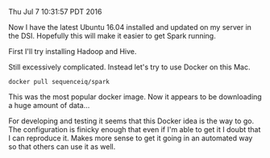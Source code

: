 Thu Jul  7 10:31:57 PDT 2016

Now I have the latest Ubuntu 16.04 installed and updated on my server in
the DSI. Hopefully this will make it easier to get Spark running.

First I'll try installing Hadoop and Hive.

Still excessively complicated. Instead let's try to use Docker on this Mac.

```
docker pull sequenceiq/spark
```

This was the most popular docker image. Now it appears to be downloading a
huge amount of data...

For developing and testing it seems that this Docker idea is the way to go.
The configuration is finicky enough that even if I'm able to get it I doubt
that I can reproduce it. Makes more sense to get it going in an automated
way so that others can use it as well.
